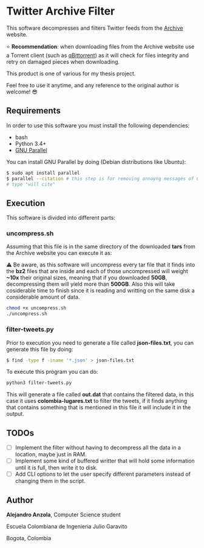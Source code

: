 # Twitter Archive Filter

This software decompresses and filters Twitter feeds from the 
[Archive](https://archive.org/search.php?query=collection%3Atwitterstream&sort=-publicdate&page=2) website.

:star: **Recommendation**: when downloading files from the Archive website use a Torrent client (such as 
[qBittorrent](https://www.qbittorrent.org/)) as it will check for files integrity and retry on damaged 
pieces when downloading.

This product is one of various for my thesis project. 

Feel free to use it anytime, and any reference to the original author is welcome! :sunglasses:

## Requirements
In order to use this software you must install the following dependencies:
* bash
* Python 3.4+
* [GNU Parallel](https://www.gnu.org/software/parallel/)

You can install GNU Parallel by doing (Debian distributions like Ubuntu):
```bash
$ sudo apt install parallel
$ parallel --citation # this step is for removing annoyng messages of GNU Parallel
# type "will cite"
```

## Execution
This software is divided into different parts:

### uncompress.sh
Assuming that this file is in the same directory of the downloaded **tars** from the Archive website you can execute it as:

:warning: Be aware, as this software will uncompress every tar file that it finds into the **bz2** files that are inside
and each of those uncompressed will weight **~10x** their original sizes, meaning that if you downloaded **50GB**, 
decompressing them will yield more than **500GB**. Also this will take cosiderable time to finish since it is 
reading and writting on the same disk a considerable amount of data.

```bash
chmod +x uncompress.sh
./uncompress.sh
```

### filter-tweets.py
Prior to execution you need to generate a file called **json-files.txt**, you can generate this file by doing:
```bash
$ find -type f -iname '*.json' > json-files.txt
```

To execute this program you can do:
```bash
python3 filter-tweets.py
```

This will generate a file called **out.dat** that contains the filtered data, in this case it uses 
**colombia-lugares.txt** to filter the tweets, if it finds anything that contains something that is mentioned in
this file it will include it in the output.

## TODOs
- [ ] Implement the filter without having to decompress all the data in a location, maybe just in RAM.
- [ ] Implement some kind of buffered writter that will hold some information until it is full, then write it to disk. 
- [ ] Add CLI options to let the user specify different parameters instead of changing them in the script.

## Author
**Alejandro Anzola**, Computer Science student

Escuela Colombiana de Ingenieria Julio Garavito

Bogota, Colombia
